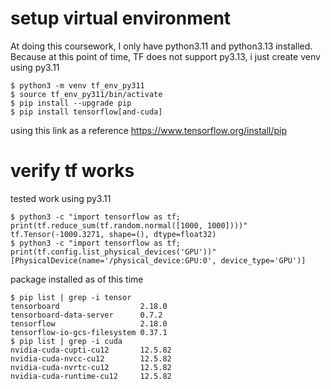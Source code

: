 # setup virtual environment
At doing this coursework, I only have python3.11 and python3.13 installed. Because at this point of time, TF does not support py3.13, i just create venv using py3.11
```
$ python3 -m venv tf_env_py311
$ source tf_env_py311/bin/activate
$ pip install --upgrade pip
$ pip install tensorflow[and-cuda]
```

using this link as a reference https://www.tensorflow.org/install/pip

# verify tf works
tested work using py3.11
```
$ python3 -c "import tensorflow as tf; print(tf.reduce_sum(tf.random.normal([1000, 1000])))"
tf.Tensor(-1000.3271, shape=(), dtype=float32)
$ python3 -c "import tensorflow as tf; print(tf.config.list_physical_devices('GPU'))"
[PhysicalDevice(name='/physical_device:GPU:0', device_type='GPU')]
```
package installed as of this time
```
$ pip list | grep -i tensor
tensorboard                  2.18.0
tensorboard-data-server      0.7.2
tensorflow                   2.18.0
tensorflow-io-gcs-filesystem 0.37.1
$ pip list | grep -i cuda
nvidia-cuda-cupti-cu12       12.5.82
nvidia-cuda-nvcc-cu12        12.5.82
nvidia-cuda-nvrtc-cu12       12.5.82
nvidia-cuda-runtime-cu12     12.5.82
```


